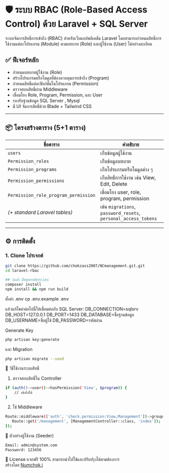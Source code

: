 # 🛡️ ระบบ RBAC (Role-Based Access Control) ด้วย Laravel + SQL Server

ระบบจัดการสิทธิ์การเข้าถึง (RBAC) สำหรับเว็บแอปพลิเคชัน Laravel โดยสามารถกำหนดสิทธิ์การใช้งานแต่ละโปรแกรม (Module) ตามบทบาท (Role) และผู้ใช้งาน (User) ได้อย่างละเอียด

## ✅ ฟีเจอร์หลัก

- กำหนดบทบาทผู้ใช้งาน (Role)
- สร้างโปรแกรมหรือโมดูลที่ต้องควบคุมการเข้าถึง (Program)
- กำหนดสิทธิ์แต่ละฟังก์ชันในโปรแกรม (Permission)
- ตรวจสอบสิทธิ์ผ่าน Middleware
- เชื่อมโยง Role, Program, Permission, และ User
- รองรับฐานข้อมูล SQL Server , Mysql
- มี UI จัดการสิทธิ์ด้วย Blade + Tailwind CSS

---

## 📦 โครงสร้างตาราง (5+1 ตาราง)

| ชื่อตาราง | คำอธิบาย |
|-----------|----------|
| `users` | เก็บข้อมูลผู้ใช้งาน |
| `Permission_roles` | เก็บข้อมูลบทบาท |
| `Permission_programs` | เก็บโปรแกรมหรือโมดูลต่าง ๆ |
| `Permission_permissions` | เก็บสิทธิ์การใช้งาน เช่น View, Edit, Delete |
| `Permission_role_program_permission` | เชื่อมโยง user, role, program, permission |
| *(+ standard Laravel tables)* | เช่น `migrations`, `password_resets`, `personal_access_tokens` |

---


## ⚙️ การติดตั้ง

### 1. Clone โปรเจกต์

```bash
git clone https://github.com/chokzass2007/NCmanagement.git.git
cd laravel-rbac
```

```bash
## ติดตั้ง Dependencies
composer install
npm install && npm run build
```

 ตั้งค่า .env
cp .env.example .env

แล้วแก้ไขค่าต่อไปนี้ให้เชื่อมต่อกับ SQL Server:
DB_CONNECTION=sqlsrv
DB_HOST=127.0.0.1
DB_PORT=1433
DB_DATABASE=ชื่อฐานข้อมูล
DB_USERNAME=ชื่อผู้ใช้
DB_PASSWORD=รหัสผ่าน

Generate Key
```bash
php artisan key:generate
```
 และ Migration
```bash
php artisan migrate --seed
```

🔐 วิธีใช้งานระบบสิทธิ์
1. ตรวจสอบสิทธิ์ใน Controller
```bash
if (auth()->user()->hasPermission('View', $program)) {
    // เข้าถึงได้
}
```

2. ใช้ Middleware
 ```bash
Route::middleware(['auth', 'check.permission:View,Management'])->group(function () {
    Route::get('/management', [ManagementController::class, 'index']);
});
```

🧪 ตัวอย่างผู้ใช้งาน (Seeder)
```bash
Email: admin@system.com
Password: 123456
```
📄 License
แจกฟรี 100% สามารถนำไปใช้และปรับปรุงได้ตามต้องการ  
สร้างโดย [Numchok.j](https://www.facebook.com/CJdc2011)

